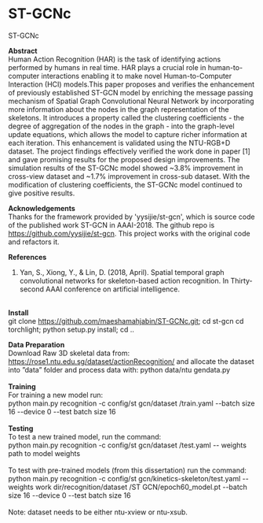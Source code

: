 # ST-GCNc
ST-GCNc

**Abstract** <br />
Human Action Recognition (HAR) is the task of identifying actions performed by humans in real time. HAR plays a crucial role in human-to-computer interactions enabling it to make novel Human-to-Computer Interaction (HCI) models.This paper proposes and verifies the enhancement of previously established ST-GCN model by enriching the message passing mechanism of Spatial Graph Convolutional Neural Network by incorporating more information about the nodes in the graph representation of the skeletons. It introduces a property called the clustering coefficients - the degree of aggregation of the nodes in the graph - into the graph-level update equations, which allows the model to capture richer information at each iteration. This enhancement is validated using the NTU-RGB+D dataset. The project findings effectively verified the work done in paper [1] and gave promising results for the proposed design improvements. The simulation results of the ST-GCNc model showed ~3.8% improvement in cross-view dataset and ~1.7% improvement in cross-sub dataset. With the modification of clustering coefficients, the ST-GCNc model continued to give positive results. 


**Acknowledgements** <br />
Thanks for the framework provided by 'yysijie/st-gcn', which is source code of the published work ST-GCN in AAAI-2018. The github repo is https://github.com/yysijie/st-gcn. This project works with the original code and refactors it.

**References** <br />
1. Yan, S., Xiong, Y., & Lin, D. (2018, April). Spatial temporal graph convolutional networks for skeleton-based action recognition. In Thirty-second AAAI conference on artificial intelligence. <br /> <br />

**Install** <br />
git clone https://github.com/maeshamahjabin/ST-GCNc.git; cd st-gcn cd torchlight; python setup.py install; cd ..

**Data Preparation** <br />
Download Raw 3D skeletal data from: https://rose1.ntu.edu.sg/dataset/actionRecognition/ and allocate the dataset into ”data” folder and process data with: python data/ntu gendata.py  <br />  <br />
**Training** <br />
For training a new model run:  <br />
python main.py recognition -c config/st gcn/dataset /train.yaml --batch size 16 --device 0 --test batch size 16  <br />  <br />
**Testing**  <br />
To test a new trained model, run the command:  <br />
python main.py recognition -c config/st gcn/dataset /test.yaml -- weights path to model weights  <br />  <br />
To test with pre-trained models (from this dissertation) run the command:  <br />
python main.py recognition -c config/st gcn/kinetics-skeleton/test.yaml --weights work dir/recognition/dataset /ST GCN/epoch60_model.pt --batch size 16 --device 0 --test batch size 16  <br />  <br />
Note: dataset needs to be either ntu-xview or ntu-xsub.
